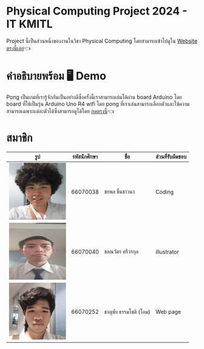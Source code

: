 # Physical Computing Project 2024 - IT KMITL
Project นี้เป็นส่วนหนึ่งของงานในวิชา Physical Computing โดยสามารถเข้าไปดูใน [Website ตรงนี้เลย](https://66070252.github.io/Arduino-Pong-Game/)👈
# คำอธิบายพร้อม 🖥️ Demo
Pong เป็นเกมที่เรารู้จักกันเป็นอย่างดีซึ่งครั้งนี้เราสามารถเล่นได้ผ่าน board Arduino โดย board ที่ใช้เป็นรุ่น Arduino Uno R4 wifi โดย pong ที่เราเล่นสามารถเลือกตัวและใช้ความสามารถเฉพาะแต่ละตัวได้ซึ่งสามารถดูได้โดย [กดตรงนี้](https://youtu.be/22YZ9LpsVXY)👈
# สมาชิก

| รูป | รหัสนักศึกษา     | ชื่อ                  | ส่วนที่รับผิดชอบ               |
| --- | -------- | --------------------- | ------------------------------ |
|   <img height="150" src="assets/1.jpg" width="150"/>  | 66070038 | ชยพล ชื่นชาวนา       | Coding               |
|   <img height="150" src="assets/2.jpg" width="150"/>  | 66070040 | ชลณวัตร ศรีวรกุล | illustrator              |
|   <img height="150" src="assets/3.jpg" width="150"/>  | 66070252 | ชาญชัย ธรรมโชติ  (โอม)  | Web page     |
